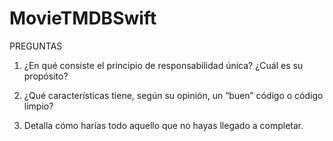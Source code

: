 # MovieTMDBSwift

PREGUNTAS

1. ¿En qué consiste el principio de responsabilidad única? ¿Cuál es su propósito?



2. ¿Qué características tiene, según su opinión, un “buen” código o código limpio?



3. Detalla cómo harías todo aquello que no hayas llegado a completar.
